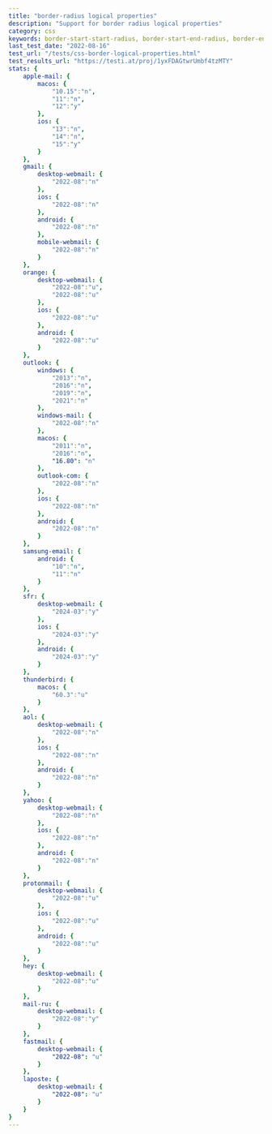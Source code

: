```yaml
---
title: "border-radius logical properties"
description: "Support for border radius logical properties"
category: css
keywords: border-start-start-radius, border-start-end-radius, border-end-start-radius, border-end-end-radius
last_test_date: "2022-08-16"
test_url: "/tests/css-border-logical-properties.html"
test_results_url: "https://testi.at/proj/1yxFDAGtwrUmbf4tzMTY"
stats: {
    apple-mail: {
        macos: {
            "10.15":"n",
            "11":"n",
            "12":"y"
        },
        ios: {
            "13":"n",
            "14":"n",
            "15":"y"
        }
    },
    gmail: {
        desktop-webmail: {
            "2022-08":"n"
        },
        ios: {
            "2022-08":"n"
        },
        android: {
            "2022-08":"n"
        },
        mobile-webmail: {
            "2022-08":"n"
        }
    },
    orange: {
        desktop-webmail: {
            "2022-08":"u",
            "2022-08":"u"
        },
        ios: {
            "2022-08":"u"
        },
        android: {
            "2022-08":"u"
        }
    },
    outlook: {
        windows: {
            "2013":"n",
            "2016":"n",
            "2019":"n",
            "2021":"n"
        },
        windows-mail: {
            "2022-08":"n"
        },
        macos: {
            "2011":"n",
            "2016":"n",
            "16.80": "n"
        },
        outlook-com: {
            "2022-08":"n"
        },
        ios: {
            "2022-08":"n"
        },
        android: {
            "2022-08":"n"
        }
    },
    samsung-email: {
        android: {
            "10":"n",
            "11":"n"
        }
    },
    sfr: {
        desktop-webmail: {
            "2024-03":"y"
        },
        ios: {
            "2024-03":"y"
        },
        android: {
            "2024-03":"y"
        }
    },
    thunderbird: {
        macos: {
            "60.3":"u"
        }
    },
    aol: {
        desktop-webmail: {
            "2022-08":"n"
        },
        ios: {
            "2022-08":"n"
        },
        android: {
            "2022-08":"n"
        }
    },
    yahoo: {
        desktop-webmail: {
            "2022-08":"n"
        },
        ios: {
            "2022-08":"n"
        },
        android: {
            "2022-08":"n"
        }
    },
    protonmail: {
        desktop-webmail: {
            "2022-08":"u"
        },
        ios: {
            "2022-08":"u"
        },
        android: {
            "2022-08":"u"
        }
    },
    hey: {
        desktop-webmail: {
            "2022-08":"u"
        }
    },
    mail-ru: {
        desktop-webmail: {
            "2022-08":"y"
        }
    },
    fastmail: {
        desktop-webmail: {
            "2022-08": "u"
        }
    },
    laposte: {
        desktop-webmail: {
            "2022-08": "u"
        }
    }
}
---
```

